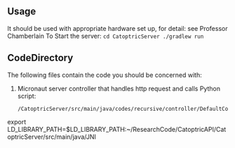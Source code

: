 ## Usage
It should be used with appropriate hardware set up, for detail: see Professor Chamberlain
To Start the server:
    ```
    cd CatoptricServer
    ./gradlew run
    ```
    
## CodeDirectory
The following files contain the code you should be concerned with:
1. Micronaut server controller that handles http request and calls Python script:
    ```
    /CatoptricServer/src/main/java/codes/recursive/controller/DefaultController.java
    ```

export LD_LIBRARY_PATH=$LD_LIBRARY_PATH:~/ResearchCode/CatoptricAPI/CatoptricServer/src/main/java/JNI